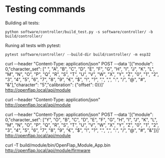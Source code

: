 # Testing commands

Building all tests:
```
python software/controller/build_test.py -s software/controller/ -b build/controller/
```

Runing all tests with pytest:
```
pytest software/controller/ --build-dir build/controller/ -m esp32
```

curl --header "Content-Type: application/json" POST --data '[{"module": 0,"character_set": [" ", "A", "B", "C", "D", "E", "F", "G", "H", "I", "J", "K", "L", "M", "N", "O", "P", "Q", "R", "S", "T", "U", "V", "W", "X", "Y", "Z", "0", "1", "2", "3", "4", "5", "6", "7", "8", "9", "€", "$", "!", "?", ".", ",", ":", "/", "@", "#", "&"],"character": "5","calibration": {"offset": 0}}]' http://openflap.local/api/module


curl --header "Content-Type: application/json" http://openflap.local/api/module

curl --header "Content-Type: application/json" POST --data '[{"module": 0,"character_set": ["Y", "O", "B", "C", "D", "E", "F", "G", "H", "I", "J", "K", "L", "M", "N", "O", "P", "Q", "R", "S", "T", "U", "V", "W", "X", "Y", "Z", "0", "1", "2", "3", "4", "5", "6", "7", "8", "9", "€", "$", "!", "?", ".", ",", ":", "/", "@", "#", "&"]}]' http://openflap.local/api/module

curl -T build/module/bin/OpenFlap_Module_App.bin http://openflap.local/api/module/firmware
